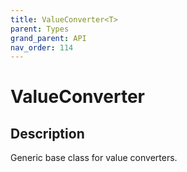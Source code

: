 ```yaml
---
title: ValueConverter<T>
parent: Types
grand_parent: API
nav_order: 114
---
```


# ValueConverter<T>

## Description

Generic base class for value converters.
